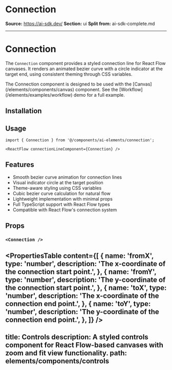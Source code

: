 # Connection

**Source:** https://ai-sdk.dev/
**Section:** ui
**Split from:** ai-sdk-complete.md

---

# Connection

The `Connection` component provides a styled connection line for React Flow canvases. It renders an animated bezier curve with a circle indicator at the target end, using consistent theming through CSS variables.

<Note>
  The Connection component is designed to be used with the [Canvas](/elements/components/canvas) component. See the [Workflow](/elements/examples/workflow) demo for a full example.
</Note>

## Installation

<ElementsInstaller path="connection" />

## Usage

```tsx
import { Connection } from '@/components/ai-elements/connection';
```

```tsx
<ReactFlow connectionLineComponent={Connection} />
```

## Features

- Smooth bezier curve animation for connection lines
- Visual indicator circle at the target position
- Theme-aware styling using CSS variables
- Cubic bezier curve calculation for natural flow
- Lightweight implementation with minimal props
- Full TypeScript support with React Flow types
- Compatible with React Flow's connection system

## Props

### `<Connection />`

<PropertiesTable
  content={[
    {
      name: 'fromX',
      type: 'number',
      description: 'The x-coordinate of the connection start point.',
    },
    {
      name: 'fromY',
      type: 'number',
      description: 'The y-coordinate of the connection start point.',
    },
    {
      name: 'toX',
      type: 'number',
      description: 'The x-coordinate of the connection end point.',
    },
    {
      name: 'toY',
      type: 'number',
      description: 'The y-coordinate of the connection end point.',
    },
  ]}
/>
---
title: Controls
description: A styled controls component for React Flow-based canvases with zoom and fit view functionality.
path: elements/components/controls
---
